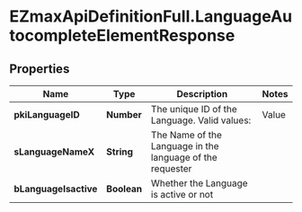 # EZmaxApiDefinitionFull.LanguageAutocompleteElementResponse

## Properties

Name | Type | Description | Notes
------------ | ------------- | ------------- | -------------
**pkiLanguageID** | **Number** | The unique ID of the Language.  Valid values:  |Value|Description| |-|-| |1|French| |2|English| | 
**sLanguageNameX** | **String** | The Name of the Language in the language of the requester | 
**bLanguageIsactive** | **Boolean** | Whether the Language is active or not | 


